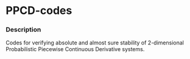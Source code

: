 # PPCD-codes

### Description
Codes for verifying absolute and almost sure stability of 2-dimensional Probabilistic Piecewise Continuous Derivative systems.
